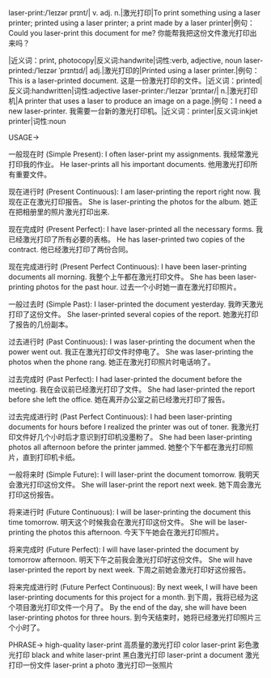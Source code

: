 laser-print:/ˈleɪzər prɪnt/| v. adj. n.|激光打印|To print something using a laser printer; printed using a laser printer; a print made by a laser printer|例句：Could you laser-print this document for me? 你能帮我把这份文件激光打印出来吗？


|近义词：print, photocopy|反义词:handwrite|词性:verb, adjective, noun
laser-printed:/ˈleɪzər ˈprɪntɪd/| adj.|激光打印的|Printed using a laser printer.|例句：This is a laser-printed document. 这是一份激光打印的文件。|近义词：printed|反义词:handwritten|词性:adjective
laser-printer:/ˈleɪzər ˈprɪntər/| n.|激光打印机|A printer that uses a laser to produce an image on a page.|例句：I need a new laser-printer. 我需要一台新的激光打印机。|近义词：printer|反义词:inkjet printer|词性:noun


USAGE->

一般现在时 (Simple Present):
I often laser-print my assignments. 我经常激光打印我的作业。
He laser-prints all his important documents. 他用激光打印所有重要文件。

现在进行时 (Present Continuous):
I am laser-printing the report right now. 我现在正在激光打印报告。
She is laser-printing the photos for the album. 她正在把相册里的照片激光打印出来.

现在完成时 (Present Perfect):
I have laser-printed all the necessary forms. 我已经激光打印了所有必要的表格。
He has laser-printed two copies of the contract. 他已经激光打印了两份合同。

现在完成进行时 (Present Perfect Continuous):
I have been laser-printing documents all morning. 我整个上午都在激光打印文件。
She has been laser-printing photos for the past hour. 过去一个小时她一直在激光打印照片。

一般过去时 (Simple Past):
I laser-printed the document yesterday. 我昨天激光打印了这份文件。
She laser-printed several copies of the report. 她激光打印了报告的几份副本。

过去进行时 (Past Continuous):
I was laser-printing the document when the power went out.  我正在激光打印文件时停电了。
She was laser-printing the photos when the phone rang. 她正在激光打印照片时电话响了。

过去完成时 (Past Perfect):
I had laser-printed the document before the meeting. 我在会议前已经激光打印了文件。
She had laser-printed the report before she left the office.  她在离开办公室之前已经激光打印了报告。

过去完成进行时 (Past Perfect Continuous):
I had been laser-printing documents for hours before I realized the printer was out of toner. 我激光打印文件好几个小时后才意识到打印机没墨粉了。
She had been laser-printing photos all afternoon before the printer jammed. 她整个下午都在激光打印照片，直到打印机卡纸。

一般将来时 (Simple Future):
I will laser-print the document tomorrow. 我明天会激光打印这份文件。
She will laser-print the report next week. 她下周会激光打印这份报告。

将来进行时 (Future Continuous):
I will be laser-printing the document this time tomorrow. 明天这个时候我会在激光打印这份文件。
She will be laser-printing the photos this afternoon. 今天下午她会在激光打印照片。

将来完成时 (Future Perfect):
I will have laser-printed the document by tomorrow afternoon. 明天下午之前我会激光打印好这份文件。
She will have laser-printed the report by next week. 下周之前她会激光打印好这份报告。

将来完成进行时 (Future Perfect Continuous):
By next week, I will have been laser-printing documents for this project for a month. 到下周，我将已经为这个项目激光打印文件一个月了。
By the end of the day, she will have been laser-printing photos for three hours. 到今天结束时，她将已经激光打印照片三个小时了。


PHRASE->
high-quality laser-print 高质量的激光打印
color laser-print 彩色激光打印
black and white laser-print 黑白激光打印
laser-print a document 激光打印一份文件
laser-print a photo  激光打印一张照片
